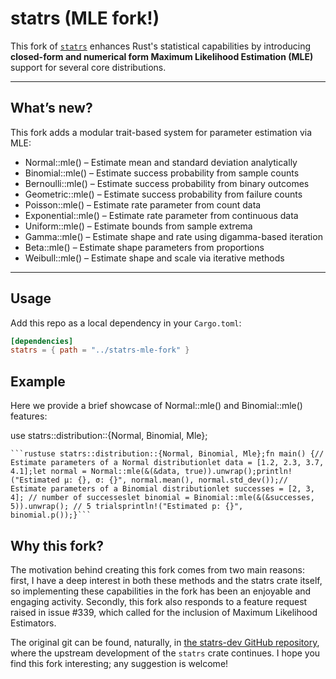 # statrs (MLE fork!)

This fork of [`statrs`](https://github.com/statrs-dev/statrs) enhances Rust's statistical capabilities by introducing **closed-form and numerical form Maximum Likelihood Estimation (MLE)** support for several core distributions.

---

## What’s new?

This fork adds a modular trait-based system for parameter estimation via MLE:

- Normal::mle() – Estimate mean and standard deviation analytically
- Binomial::mle() – Estimate success probability from sample counts
- Bernoulli::mle() – Estimate success probability from binary outcomes
- Geometric::mle() – Estimate success probability from failure counts
- Poisson::mle() – Estimate rate parameter from count data
- Exponential::mle() – Estimate rate parameter from continuous data
- Uniform::mle() – Estimate bounds from sample extrema
- Gamma::mle() – Estimate shape and rate using digamma-based iteration
- Beta::mle() – Estimate shape parameters from proportions
- Weibull::mle() – Estimate shape and scale via iterative methods

---

## Usage

Add this repo as a local dependency in your `Cargo.toml`:

```toml
[dependencies]
statrs = { path = "../statrs-mle-fork" }
```

## Example

Here we provide a brief showcase of Normal::mle() and Binomial::mle() features:

use statrs::distribution::{Normal, Binomial, Mle};
<pre><code>```rustuse statrs::distribution::{Normal, Binomial, Mle};fn main() {// Estimate parameters of a Normal distributionlet data = [1.2, 2.3, 3.7, 4.1];let normal = Normal::mle(&(&data, true)).unwrap();println!("Estimated μ: {}, σ: {}", normal.mean(), normal.std_dev());// Estimate parameters of a Binomial distributionlet successes = [2, 3, 4]; // number of successeslet binomial = Binomial::mle(&(&successes, 5)).unwrap(); // 5 trialsprintln!("Estimated p: {}", binomial.p());}```</code></pre>

## Why this fork?

The motivation behind creating this fork comes from two main reasons: first, I have a deep interest in both these methods and the statrs crate itself, so implementing these capabilities in the fork has been an enjoyable and engaging activity. Secondly, this fork also responds to a feature request raised in issue #339, which called for the inclusion of Maximum Likelihood Estimators.

The original git can be found, naturally, in [the statrs-dev GitHub repository](https://github.com/statrs-dev/statrs), where the upstream development of the `statrs` crate continues. I hope you find this fork interesting; any suggestion is welcome!
